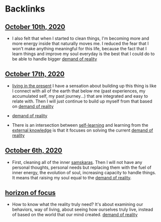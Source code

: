 
# Backlinks
## [October 10th, 2020](<October 10th, 2020.md>)
- I also felt that when I started to clean things, I'm becoming more and more energy inside that naturally moves me. I reduced the fear that I won't make anything meaningful for this life, because the fact that I learn things and improve my soul everyday is the best that I could do to be able to handle bigger [demand of reality](<demand of reality.md>)

## [October 17th, 2020](<October 17th, 2020.md>)
- [living in the present](<living in the present.md>) I have a sensation about building up this thing is like I connect with all of the earth that below me (past experiences, my accumulated self, my past journey...) that are integrated and easy to relate with. Then I will just continue to build up myself from that based on [demand of reality](<demand of reality.md>)

- [demand of reality](<demand of reality.md>)

- There is an intersection between [self-learning](<self-learning.md>) and learning from the [external knowledge](<external knowledge.md>) is that it focuses on solving the current [demand of reality](<demand of reality.md>)

## [October 6th, 2020](<October 6th, 2020.md>)
- First, cleaning all of the inner [samskaras](<samskaras.md>). Then I will not have any personal thoughts, personal needs but replacing them with the fuel of inner energy, the evolution of soul, increasing capacity to handle things. It means that raising my soul equal to the [demand of reality](<demand of reality.md>).

## [horizon of focus](<horizon of focus.md>)
- How to know what the reality truly need? It's about examining our behaviors, way of living, about seeing how ourselves truly live, instead of based on the world that our mind created. [demand of reality](<demand of reality.md>)

